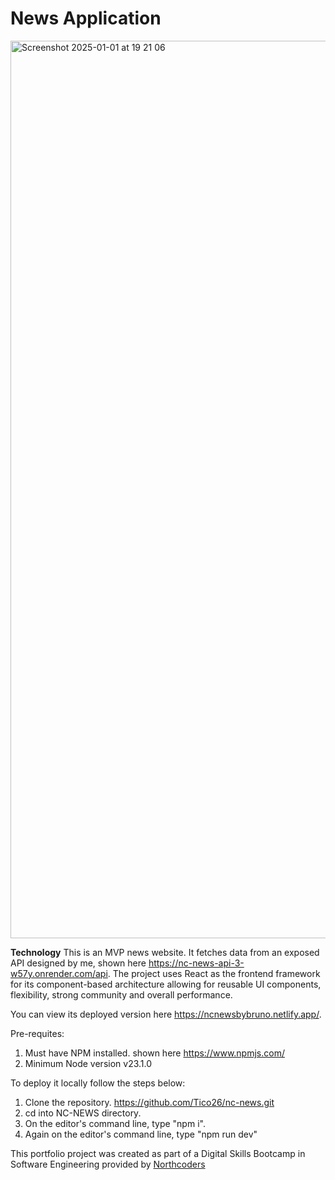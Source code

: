 # News Application

<img width="1436" alt="Screenshot 2025-01-01 at 19 21 06" src="https://github.com/user-attachments/assets/89636554-8b94-4d84-bed5-e755db028c3e" />

**Technology**
This is an MVP news website. It fetches data from an exposed API designed by me, shown here https://nc-news-api-3-w57y.onrender.com/api. 
The project uses React as the frontend framework for its component-based architecture allowing for reusable UI components, flexibility, strong community and overall performance.




You can view its deployed version here https://ncnewsbybruno.netlify.app/.

Pre-requites:
1. Must have NPM installed. shown here https://www.npmjs.com/
2. Minimum Node version v23.1.0

To deploy it locally follow the steps below:
1. Clone the repository. https://github.com/Tico26/nc-news.git
2. cd into NC-NEWS directory.
3. On the editor's command line, type "npm i".
4. Again on the editor's command line, type "npm run dev"


This portfolio project was created as part of a Digital Skills Bootcamp in Software Engineering provided by [Northcoders](https://northcoders.com/)
